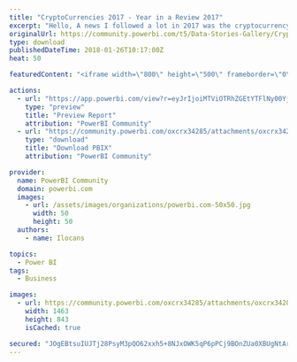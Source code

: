 ```yaml
---
title: "CryptoCurrencies 2017 - Year in a Review 2017"
excerpt: "Hello, A news I followed a lot in 2017 was the cryptocurrency market. I have a few of them and 2017 was exciting and there was almost as much action"
originalUrl: https://community.powerbi.com/t5/Data-Stories-Gallery/CryptoCurrencies-2017-Year-in-a-Review-2017/m-p/346217
type: download
publishedDateTime: 2018-01-26T10:17:00Z
heat: 50

featuredContent: "<iframe width=\"800\" height=\"500\" frameborder=\"0\" src=\"https://app.powerbi.com/view?r=eyJrIjoiMTViOTRhZGEtYTFlNy00YjcwLWIyN2ItOWMxZDlhZmE4MjdiIiwidCI6IjRlZDQ3ZWQ5LTY1NzQtNDNmYy1hZTZjLWY3MWI0ZGRmYzI4YyIsImMiOjN9\"></iframe>"

actions:
  - url: "https://app.powerbi.com/view?r=eyJrIjoiMTViOTRhZGEtYTFlNy00YjcwLWIyN2ItOWMxZDlhZmE4MjdiIiwidCI6IjRlZDQ3ZWQ5LTY1NzQtNDNmYy1hZTZjLWY3MWI0ZGRmYzI4YyIsImMiOjN9"
    type: "preview"
    title: "Preview Report"
    attribution: "PowerBI Community"
  - url: "https://community.powerbi.com/oxcrx34285/attachments/oxcrx34285/DataStoriesGallery/1525/7/CryptoCurrencies.pbix"
    type: "download"
    title: "Download PBIX"
    attribution: "PowerBI Community"

provider:
  name: PowerBI Community
  domain: powerbi.com
  images:
    - url: /assets/images/organizations/powerbi.com-50x50.jpg
      width: 50
      height: 50
  authors:
    - name: Ilocans

topics:
  - Power BI
tags:
  - Business

images:
  - url: https://community.powerbi.com/oxcrx34285/attachments/oxcrx34285/DataStoriesGallery/1525/3/Screenshot.PNG
    width: 1463
    height: 843
    isCached: true

secured: "JOgEBtsuIUJTj28PsyM3pQO62xxh5+8NJxOWK5qP6pPCj9BOnZUa0XBUgNtArieMehnSMNZQvHlnAjkP9EVDy4OH2MU31oLgvG526PGqVJkVQMaYiiQtBPUOMB6KhbmyHpzyaO+rsOh8xeumd224PW+Z2/GeStW50IT1Kpk9i/it++Uxgr5eqCpiY2pYpa8RULDPlRbalsklCz8KarBVxv+UFEopbfxBPHDffmGmWMFivXB4qF28cmUiifSDbOlmwoNFNy/HxOek7n2GE2Vlp5hvJ8V/OEzE0tudnLSt36q2m6yZHNDQJE+CAouZtss13m+FF51cLGLVLDjl4dJNbfuNH4iXq5EuQ0xa4kh73k4cRHV5t4Q+571A5N7CX1gLR3WqSbaWVBlitk8lDBxSpa1+nEFtZ1liSVOu/jC3V70=;pm88YCtY9hhwamgnw8K+5g=="
---
```


